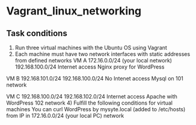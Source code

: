 # Vagrant_linux_networking
## Task conditions
1) Run three virtual machines with the Ubuntu OS using Vagrant
2) Each machine must have two network interfaces with static addresses from defined networks
VM A
172.16.0.0/24 (your local network)
192.168.100.0/24
Internet access
Nginx proxy for WordPress

VM B
192.168.101.0/24
192.168.100.0/24
No Intenet access
Mysql on 101 network

VM C
192.168.100.0/24
192.168.102.0/24
Internet access
Apache with WordPress 102 network
4) Fulfill the following conditions for virtual machines
You can curl WordPress by mysyte.local (added to /etc/hosts)
from IP in 172.16.0.0/24 (your local PC) network
